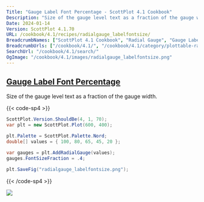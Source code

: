 ```yaml
---
Title: "Gauge Label Font Percentage - ScottPlot 4.1 Cookbook"
Description: "Size of the gauge level text as a fraction of the gauge width."
Date: 2024-01-14
Version: ScottPlot 4.1.70
URL: /cookbook/4.1/recipes/radialgauge_labelfontsize/
BreadcrumbNames: ["ScottPlot 4.1 Cookbook", "Radial Gauge", "Gauge Label Font Percentage"]
BreadcrumbUrls: ["/cookbook/4.1/", "/cookbook/4.1/category/plottable-radialgauge", "/cookbook/4.1/recipes/radialgauge_labelfontsize/"]
SearchUrl: "/cookbook/4.1/search/"
OgImage: "/cookbook/4.1/images/radialgauge_labelfontsize.png"
---
```


<h2><a id='gauge-label-font-percentage' href='/cookbook/4.1/recipes/radialgauge_labelfontsize/'>Gauge Label Font Percentage</a></h2>

Size of the gauge level text as a fraction of the gauge width.

{{< code-sp4 >}}

```cs
ScottPlot.Version.ShouldBe(4, 1, 70);
var plt = new ScottPlot.Plot(600, 400);

plt.Palette = ScottPlot.Palette.Nord;
double[] values = { 100, 80, 65, 45, 20 };

var gauges = plt.AddRadialGauge(values);
gauges.FontSizeFraction = .4;

plt.SaveFig("radialgauge_labelfontsize.png");
```

{{< /code-sp4 >}}

<img src='../../images/radialgauge_labelfontsize.png' class='d-block mx-auto my-5' />


